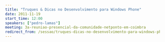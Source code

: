```yaml
---
title: "Truques & Dicas no Desenvolvimento para Windows Phone"
date: 2011-11-19
start_time: 12:00
speakers: ["pedro-lamas"]
meeting: 3a-reuniao-presencial-da-comunidade-netponto-em-coimbra
redirect_from: /sessao/truques-dicas-no-desenvolvimento-para-windows-phone/
---
```



